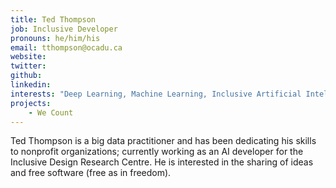 ```yaml
---
title: Ted Thompson
job: Inclusive Developer
pronouns: he/him/his
email: tthompson@ocadu.ca
website:
twitter:
github:
linkedin:
interests: "Deep Learning, Machine Learning, Inclusive Artificial Intelligence, Distributed Ledger Technology"
projects:
    - We Count
---
```

Ted Thompson is a big data practitioner and has been dedicating his skills to nonprofit organizations; currently working as an AI developer for the Inclusive Design Research Centre. He is interested in the sharing of ideas and free software (free as in freedom).
